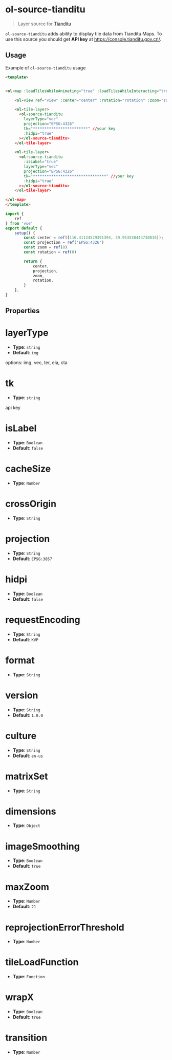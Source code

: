 # ol-source-tianditu

> Layer source for [Tianditu](https://www.tianditu.gov.cn/)

`ol-source-tianditu` adds ability to display tile data from Tianditu Maps. To use
this source you should get **API key** at https://console.tianditu.gov.cn/.

<script setup>
import Tianditu from "@demos/Tianditu.vue"
</script>

<ClientOnly>
<Tianditu />
</ClientOnly>

## Usage

Example of `ol-source-tianditu` usage

```html
<template>


<ol-map :loadTilesWhileAnimating="true" :loadTilesWhileInteracting="true" style="height:400px">

    <ol-view ref="view" :center="center" :rotation="rotation" :zoom="zoom" :projection="projection" />

    <ol-tile-layer>
      <ol-source-tianditu
        layerType="vec"
        projection="EPSG:4326"
        tk="************************" //your key
        :hidpi="true"
      ></ol-source-tianditu>
    </ol-tile-layer>

    <ol-tile-layer>
      <ol-source-tianditu
        :isLabel="true"
        layerType="vec"
        projection="EPSG:4326"
        tk="********************************" //your key
        :hidpi="true"
      ></ol-source-tianditu>
    </ol-tile-layer>

</ol-map>
</template>
```

```js
import {
    ref
} from 'vue'
export default {
    setup() {
        const center = ref([116.41124529391394, 39.953530444730816]);
        const projection = ref('EPSG:4326')
        const zoom = ref(8)
        const rotation = ref(0)

        return {
            center,
            projection,
            zoom,
            rotation,
        }
    },
}
```

## Properties

# layerType

- **Type**: `string`
- **Default**: `img`

options: img, vec, ter, eia, cta

# tk

- **Type**: `string`

api key

# isLabel

- **Type**: `Boolean`
- **Default**: `false`

# cacheSize

- **Type**: `Number`

# crossOrigin

- **Type**: `String`

# projection

- **Type**: `String`
- **Default**: `EPSG:3857`

# hidpi

- **Type**: `Boolean`
- **Default**: `false`

# requestEncoding

- **Type**: `String`
- **Default**: `KVP`

# format

- **Type**: `String`

# version

- **Type**: `String`
- **Default**: `1.0.0`

# culture

- **Type**: `String`
- **Default**: `en-us`

# matrixSet

- **Type**: `String`



# dimensions

- **Type**: `Object`


# imageSmoothing

- **Type**: `Boolean`
- **Default**: `true`

# maxZoom

- **Type**: `Number`
- **Default**: `21`


# reprojectionErrorThreshold

- **Type**: `Number`


# tileLoadFunction

- **Type**: `Function`

# wrapX

- **Type**: `Boolean`
- **Default**: `true`

# transition

- **Type**: `Number`

